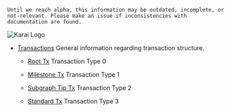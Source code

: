 ```
Until we reach alpha, this information may be outdated, incomplete, or not-relevant. Please make an issue if inconsistencies with documentation are found.
```

![Karai Logo](https://user-images.githubusercontent.com/34389545/80034381-f6a14d00-84b3-11ea-857a-638322dac890.png)

-   [Transactions](https://github.com/turtlecoin/go-karai/wiki/Transactions) General information regarding transaction structure.

    -   [Root Tx](https://github.com/turtlecoin/go-karai/wiki/Root-Tx-Characteristics) Transaction Type 0

    -   [Milestone Tx](https://github.com/turtlecoin/go-karai/wiki/Milestone-Tx-Characteristics) Transaction Type 1

    -   [Subgraph Tip Tx](https://github.com/turtlecoin/go-karai/wiki/Subgraph-Tip-Tx-Characteristics) Transaction Type 2

    -   [Standard Tx](https://github.com/turtlecoin/go-karai/wiki/Standard-Tx-Characteristics) Transaction Type 3
